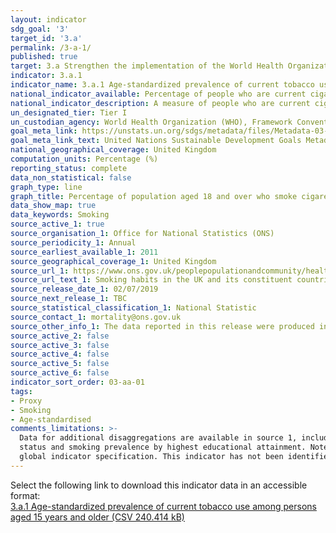 ```yaml
---
layout: indicator
sdg_goal: '3'
target_id: '3.a'
permalink: /3-a-1/
published: true
target: 3.a Strengthen the implementation of the World Health Organization Framework Convention on Tobacco Control in all countries, as appropriate
indicator: 3.a.1
indicator_name: 3.a.1 Age-standardized prevalence of current tobacco use among persons aged 15 years and older
national_indicator_available: Percentage of people who are current cigarette smokers aged 18 years and older
national_indicator_description: A measure of people who are current cigarette smokers in the UK in relation to all persons who are aged 18 years and older
un_designated_tier: Tier I
un_custodian_agency: World Health Organization (WHO), Framework Convention on Tobacco Control (FCTC)
goal_meta_link: https://unstats.un.org/sdgs/metadata/files/Metadata-03-0a-01.pdf
goal_meta_link_text: United Nations Sustainable Development Goals Metadata (PDF 866 KB)
national_geographical_coverage: United Kingdom
computation_units: Percentage (%)
reporting_status: complete
data_non_statistical: false
graph_type: line
graph_title: Percentage of population aged 18 and over who smoke cigarettes
data_show_map: true
data_keywords: Smoking
source_active_1: true
source_organisation_1: Office for National Statistics (ONS)
source_periodicity_1: Annual
source_earliest_available_1: 2011
source_geographical_coverage_1: United Kingdom
source_url_1: https://www.ons.gov.uk/peoplepopulationandcommunity/healthandsocialcare/healthandlifeexpectancies/datasets/smokinghabitsintheukanditsconstituentcountries
source_url_text_1: Smoking habits in the UK and its constituent countries
source_release_date_1: 02/07/2019
source_next_release_1: TBC
source_statistical_classification_1: National Statistic
source_contact_1: mortality@ons.gov.uk
source_other_info_1: The data reported in this release were produced in partnership with Public Health England
source_active_2: false
source_active_3: false
source_active_4: false
source_active_5: false
source_active_6: false
indicator_sort_order: 03-aa-01
tags:
- Proxy
- Smoking
- Age-standardised
comments_limitations: >-
  Data for additional disaggregations are available in source 1, including data for smoking prevalence in English counties, smoking prevalence in English Clinical Commissioning Groups and Welsh Local Health Boards, smoking prevalence by economic activity, smoking prevalence by relationship
  status and smoking prevalence by highest educational attainment. Note that smoking prevalence by economic activity is only for ages 18 to 64. This indicator is being used as an approximation of the UN SDG Indicator. Where possible, we will work to identify or develop UK data to meet the
  global indicator specification. This indicator has not been identified in collaboration with topic experts.
---
```

Select the following link to download this indicator data in an accessible format:<br>[3.a.1 Age-standardized prevalence of current tobacco use among persons aged 15 years and older (CSV 240.414 kB)](https://sustainabledevelopment-uk.github.io/sdg-data/data/3-a-1.csv)
